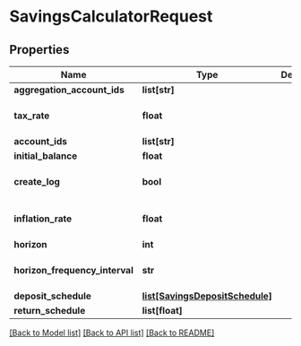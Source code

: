 # SavingsCalculatorRequest

## Properties
Name | Type | Description | Notes
------------ | ------------- | ------------- | -------------
**aggregation_account_ids** | **list[str]** |  | [optional] 
**tax_rate** | **float** |  | [optional] [default to 0.0]
**account_ids** | **list[str]** |  | [optional] 
**initial_balance** | **float** |  | [optional] 
**create_log** | **bool** |  | [optional] [default to False]
**inflation_rate** | **float** |  | [optional] [default to 0.0]
**horizon** | **int** |  | 
**horizon_frequency_interval** | **str** |  | [optional] [default to 'year']
**deposit_schedule** | [**list[SavingsDepositSchedule]**](SavingsDepositSchedule.md) |  | [optional] 
**return_schedule** | **list[float]** |  | 

[[Back to Model list]](../README.md#documentation-for-models) [[Back to API list]](../README.md#documentation-for-api-endpoints) [[Back to README]](../README.md)


